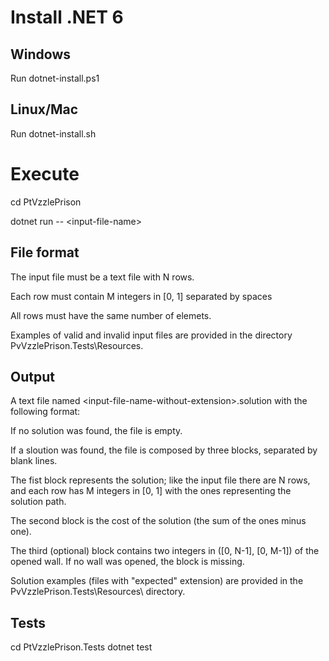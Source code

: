 # Install .NET 6

## Windows
Run dotnet-install.ps1

## Linux/Mac
Run dotnet-install.sh

# Execute
cd PtVzzlePrison

dotnet run -- \<input-file-name\>

## File format
The input file must be a text file with N rows.

Each row must contain M integers in [0, 1] separated by spaces

All rows must have the same number of elemets.

Examples of valid and invalid input files are provided in the
directory PvVzzlePrison.Tests\Resources\.

## Output
A text file named \<input-file-name-without-extension\>.solution with the following format:

If no solution was found, the file is empty.

If a sloution was found, the file is composed by three blocks, separated by blank lines.

The fist block represents the solution; like the input file there are N rows, and each
row has M integers in [0, 1] with the ones representing the solution path.

The second block is the cost of the solution (the sum of the ones minus one).

The third (optional) block contains two integers in ([0, N-1], [0, M-1]) of the opened wall.
If no wall was opened, the block is missing.

Solution examples (files with "expected" extension) are provided in the PvVzzlePrison.Tests\Resources\ directory.

## Tests
cd PtVzzlePrison.Tests
dotnet test
